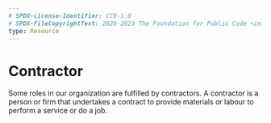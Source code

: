 ```yaml
---
# SPDX-License-Identifier: CC0-1.0
# SPDX-FileCopyrightText: 2020-2023 The Foundation for Public Code <info@publiccode.net>
type: Resource
---
```


# Contractor

Some roles in our organization are fulfilled by contractors. A contractor is a person or firm that undertakes a contract to provide materials or labour to perform a service or do a job.
